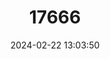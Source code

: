 ---
title: "17666"
category: "Pleurobema curtum"
draft: false
date: 2024-02-22 13:03:50
languages:
  English: ["Curtus's Mussel", "Black Clubshell"]
---